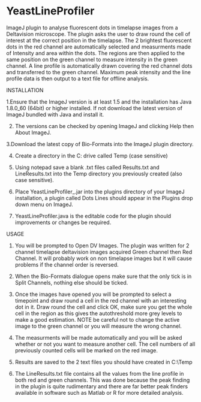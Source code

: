 # YeastLineProfiler

ImageJ plugin to analyse fluorescent dots in timelapse images from a Deltavision microscope. The plugin asks the user to draw round the cell of interest at the correct position in the timelapse. The 2 brightest fluorescent dots in the red channel are automatically selected and measurments made of Intensity and area within the dots. The regions are then applied to the same position on the green channel to measure intensity in the green channel. A line profile is automatically drawn covering the red channel dots and transferred to the green channel. Maximum peak intensity and the line profile data is then output to a text file for offline analysis.

INSTALLATION

1.Ensure that the ImageJ version is at least 1.5 and the installation has Java 1.8.0_60 (64bit) or higher installed. If not download the latest version of ImageJ bundled with Java and install it.

2. The versions can be checked by opening ImageJ and clicking Help then About ImageJ.

3.Download the latest copy of Bio-Formats into the ImageJ plugin directory.

4. Create a directory in the C: drive called Temp (case sensitive)

5. Using notepad save a blank .txt files called Results.txt and LineResults.txt into the Temp directory you previously created (also case sensitive).

6. Place YeastLineProfiler_.jar into the plugins directory of your ImageJ installation, a plugin called Dots Lines should appear in the Plugins drop down menu on ImageJ.

7. YeastLineProfiler.java is the editable code for the plugin should improvements or changes be required.

USAGE

1. You will be prompted to Open DV Images. The plugin was written for 2 channel timelapse deltavision images acquired Green channel then Red Channel. It will probably work on non timelapse images but it will cause problems if the channel order is reversed.

2. When the Bio-Formats dialogue opens make sure that the only tick is in Split Channels, nothing else should be ticked.

3. Once the images have opened you will be prompted to select a timepoint and draw round a cell in the red channel with an interesting dot in it. Draw round the cell and click OK, make sure you get the whole cell in the region as this gives the autothreshold more grey levels to make a good estimation. NOTE be careful not to change the active image to the green channel or you will measure the wrong channel.

4. The measurments will be made automatically and you will be asked whether or not you want to measure another cell. The cell numbers of all previously counted cells will be marked on the red image.

5. Results are saved to the 2 text files you should have created in C:\Temp

6. The LineResults.txt file contains all the values from the line profile in both red and green channels. This was done because the peak finding in the plugin is quite rudimentary and there are far better peak finders available in software such as Matlab or R for more detailed analysis. 
